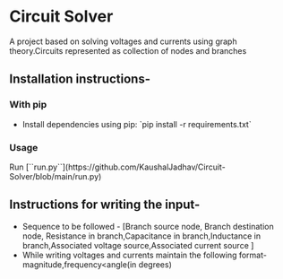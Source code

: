 <H1> Circuit Solver </H1>
<P>
A project based on solving voltages and currents using graph theory.Circuits represented as collection of nodes and branches
<br>
<H2> Installation instructions- </H2>
<H3> With pip </H3>
<ul> 
<li> Install dependencies using pip: `pip install -r requirements.txt` </li>
</ul>
<H3> Usage </H3>
Run [``run.py``](https://github.com/KaushalJadhav/Circuit-Solver/blob/main/run.py)
<H2> Instructions for writing the input- </H2>
<ul> 
<li> Sequence to be followed - [Branch source node, Branch destination node, Resistance in branch,Capacitance in branch,Inductance in branch,Associated voltage source,Associated current source ] </li>
<li> While writing voltages and currents maintain the following format- magnitude,frequency&ltangle(in degrees)
</ul>
